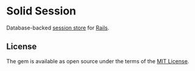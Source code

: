# Solid Session

Database-backed [session store](https://guides.rubyonrails.org/security.html#session-storage) for [Rails](https://rubyonrails.org).

## License

The gem is available as open source under the terms of the [MIT License](https://opensource.org/licenses/MIT).
